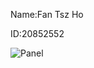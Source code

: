 Name:Fan Tsz Ho 

ID:20852552

![Panel](https://user-images.githubusercontent.com/115974762/219970116-f631202f-6076-4e57-9472-e4ee014ff9fe.png)
